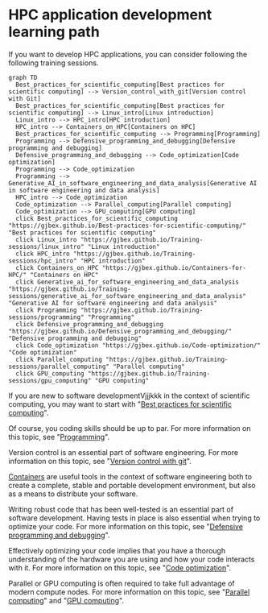 # HPC application development learning path

If you want to develop HPC applications, you can consider following the
following training sessions.


```mermaid
graph TD
  Best_practices_for_scientific_computing[Best practices for scientific computing] --> Version_control_with_git[Version control with Git]
  Best_practices_for_scientific_computing[Best practices for scientific computing] --> Linux_intro[Linux introduction]
  Linux_intro --> HPC_intro[HPC introduction]
  HPC_intro --> Containers_on_HPC[Containers on HPC]
  Best_practices_for_scientific_computing --> Programming[Programming]
  Programming --> Defensive_programming_and_debugging[Defensive programming and debugging]
  Defensive_programming_and_debugging --> Code_optimization[Code optimization]
  Programming --> Code_optimization
  Programming --> Generative_AI_in_software_engineering_and_data_analysis[Generative AI in software engineering and data analysis]
  HPC_intro --> Code_optimization
  Code_optimization --> Parallel_computing[Parallel computing]
  Code_optimization --> GPU_computing[GPU computing]
  click Best_practices_for_scientific_computing "https://gjbex.github.io/Best-practices-for-scientific-computing/" "Best practices for scientific computing"
  click Linux_intro "https://gjbex.github.io/Training-sessions/linux_intro" "Linux introduction"
  click HPC_intro "https://gjbex.github.io/Training-sessions/hpc_intro" "HPC introduction"
  click Containers_on_HPC "https://gjbex.github.io/Containers-for-HPC/" "Containers on HPC"
  click Generative_ai_for_software_engineering_and_data_analysis "https://gjbex.github.io/Training-sessions/generative_ai_for_software_engineering_and_data_analysis" "Generative AI for software engineering and data analysis"
  click Programming "https://gjbex.github.io/Training-sessions/programming" "Programming"
  click Defensive_programming_and_debugging "https://gjbex.github.io/Defensive_programming_and_debugging/" "Defensive programming and debugging"
  click Code_optimization "https://gjbex.github.io/Code-optimization/" "Code optimization"
  click Parallel_computing "https://gjbex.github.io/Training-sessions/parallel_computing" "Parallel computing"
  click GPU_computing "https://gjbex.github.io/Training-sessions/gpu_computing" "GPU computing"
```

If you are new to software developmentVjjjkkk in the context of scientific
computing, you may want to start with "[Best practices for scientific
computing](best_practices_for_scientific_computing.md)".

Of course, you coding skills should be up to par.  For more information on this
topic, see "[Programming](programming.md)".

Version control is an essential part of software engineering.  For more
information on this topic, see "[Version control with
git](https://gjbex.github.io/Version-control-with-git)".

[Containers](https://gjbex.github.io/Containers-for-HPC) are useful tools in
the context of software engineering both to create a complete, stable and
portable development environment, but also as a means to distribute your
software.

Writing robust code that has been well-tested is an essential part of software
development.  Having tests in place is also essential when trying to optimize
your code.  For more information on this topic, see "[Defensive programming and
debugging](https://gjbex.github.io/Defensive_programming_and_debugging)".

Effectively optimizing your code implies that you have a thorough understanding
of the hardware you are using and how your code interacts with it.  For more
information on this topic, see "[Code
optimization](https://gjbex.github.io/Code-optimization)".

Parallel or GPU computing is often required to take full advantage of modern
compute nodes.  For more information on this topic, see "[Parallel
computing](parallel_computing.md)" and "[GPU computing](gpu_computing.md)".
